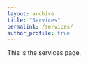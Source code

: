 ```yaml
---
layout: archive
title: "Services"
permalink: /services/
author_profile: true
---
```


This is the services page. 
